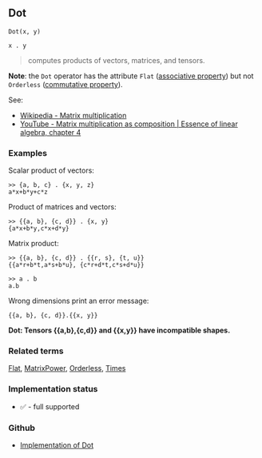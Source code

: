 ## Dot

```
Dot(x, y) 
```

```
x . y
```

> computes products of vectors, matrices, and tensors.

**Note**: the `Dot` operator has the attribute `Flat` ([associative property](https://en.wikipedia.org/wiki/Associative_property)) but not `Orderless` ([commutative property](https://en.wikipedia.org/wiki/Commutative_property)).

See:

* [Wikipedia - Matrix multiplication](https://en.wikipedia.org/wiki/Matrix_multiplication)
* [YouTube - Matrix multiplication as composition | Essence of linear algebra, chapter 4](https://youtu.be/XkY2DOUCWMU)

### Examples

Scalar product of vectors:

```
>> {a, b, c} . {x, y, z}
a*x+b*y+c*z 
```

Product of matrices and vectors:

```
>> {{a, b}, {c, d}} . {x, y}
{a*x+b*y,c*x+d*y}
```

Matrix product:

```
>> {{a, b}, {c, d}} . {{r, s}, {t, u}}
{{a*r+b*t,a*s+b*u}, {c*r+d*t,c*s+d*u}}

>> a . b
a.b
```

Wrong dimensions print an error message:

```
{{a, b}, {c, d}}.{{x, y}}
```

**Dot: Tensors {{a,b},{c,d}} and {{x,y}} have incompatible shapes.**

### Related terms

[Flat](Flat.md), [MatrixPower](MatrixPower.md), [Orderless](Orderless.md), [Times](Times.md)

### Implementation status

* &#x2705; - full supported

### Github

* [Implementation of Dot](https://github.com/axkr/symja_android_library/blob/master/symja_android_library/matheclipse-core/src/main/java/org/matheclipse/core/builtin/LinearAlgebra.java#L1770) 
